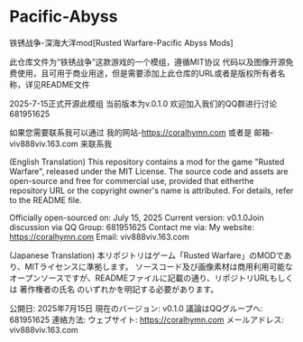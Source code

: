 # Pacific-Abyss
铁锈战争-深海大洋mod[Rusted Warfare-Pacific Abyss Mods]

此仓库文件为“铁锈战争”这款游戏的一个模组，遵循MIT协议
代码以及图像开源免费使用，且可用于商业用途，但是需要添加上此仓库的URL或者是版权所有者名称，详见README文件

2025-7-15正式开源此模组
当前版本为v.0.1.0
欢迎加入我们的QQ群进行讨论
681951625

如果您需要联系我可以通过
我的网站-https://coralhymn.com
或者是
邮箱-viv888viv.163.com
来联系我

 (English Translation)​​
This repository contains a mod for the game "Rusted Warfare", released under the MIT License.
The source code and assets are open-source and free for commercial use, provided that ​either​ the repository URL ​or​ the copyright owner's name is attributed. For details, refer to the README file.

​Officially open-sourced on: July 15, 2025
​Current version: v0.1.0
​Join discussion via QQ Group: 681951625
​Contact me via:
My website: https://coralhymn.com
Email: viv888viv.163.com

(Japanese Translation)​
本リポジトリはゲーム「Rusted Warfare」のMODであり、MITライセンスに準拠します。
ソースコード及び画像素材は商用利用可能なオープンソースですが、READMEファイルに記載の通り、リポジトリURL​ もしくは ​著作権者の氏名​ のいずれかを明記する必要があります。

​公開日: 2025年7月15日
​現在のバージョン: v0.1.0
​議論はQQグループへ: 681951625
​連絡方法:
ウェブサイト: https://coralhymn.com
メールアドレス: viv888viv.163.com
